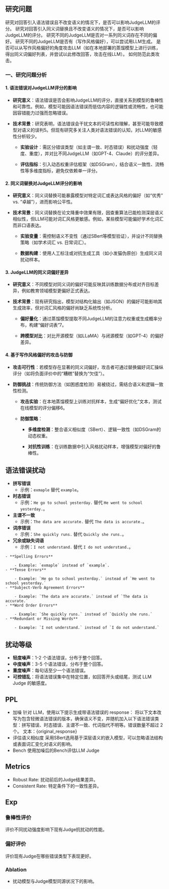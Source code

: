 ## 研究问题
研究对回答引入语法错误且不改变语义的情况下，是否可以影响JudgeLLM的评分。
研究对回答引入同义词替换且不改变语义的情况下，是否可以影响JudgeLLM的评分。
研究不同的JudgeLLM是否对一系列同义词存在不同的偏好。
研究不同的JudgeLLM是否有（写作风格偏好），可以尝试用LLM生成。
是否可以从写作风格偏好的角度攻击LLM（如在本地部署的蒸馏模型上进行训练，得出同义词偏好列表，并尝试以此修改回答，攻击在线LLM）。
如何防范此类攻击。

### 一、研究问题分析

#### **1. 语法错误对JudgeLLM评分的影响**

- **研究意义**：语法错误是否会影响JudgeLLM的评分，直接关系到模型的鲁棒性和可靠性。例如，模型可能因语法错误而低估内容的逻辑性或流畅性，也可能因容错能力过强而忽略错误。
    
- **技术背景**：研究表明，语法错误会干扰文本的可读性和理解，甚至可能导致模型对语义的误判5。但现有研究多关注人类对语法错误的认知，对LLM的敏感性分析较少。
    
    
    - **实验设计**：需区分错误类型（如主谓一致、时态错误）和扰动强度（轻度、重度），并对比不同JudgeLLM（如GPT-4、Claude）的评分差异。
        
    - **评估指标**：引入动态权重评估框架（如DSGram），结合语义一致性、流畅性等多维度指标，避免仅依赖单一评分。
        

#### **2. 同义词替换对JudgeLLM评分的影响**

- **研究意义**：同义词替换可能暴露模型对特定词汇或表达风格的偏好（如“优秀” vs. “卓越”），进而影响公平性。
    
- **技术背景**：同义词替换在论文降重中效果有限，因查重算法已能检测深层语义相似性，但LLM可能对词汇风格更敏感。例如，某些模型可能偏好学术化词汇而非口语表达。
    
    
    - **实验变量**：需控制语义不变性（通过SBert等模型验证），并设计不同替换策略（如学术词汇 vs. 日常词汇）。
        
    - **数据构建**：使用人工标注或对抗生成工具（如小发猫伪原创）生成同义词扰动样本。
        

#### **3. JudgeLLM的同义词偏好差异**

- **研究意义**：不同模型对同义词的偏好可能反映其训练数据分布或对齐目标差异，例如教育领域模型更偏好正式表达。
    
- **技术背景**：现有研究指出，模型对结构化输出（如JSON）的偏好可能影响其生成效率，但对词汇风格的偏好尚缺乏系统性分析。
    
    
    - **偏好量化**：通过蒸馏模型提取不同JudgeLLM的注意力权重或生成概率分布，构建“偏好词表”7。
        
    - **跨模型对比**：对比开源模型（如LLaMA）与闭源模型（如GPT-4）的偏好差异。
        

#### **4. 基于写作风格偏好的攻击与防御**

- **攻击可行性**：若模型存在显著的同义词偏好，攻击者可通过替换偏好词汇操纵评分（如将负面评价中的“糟糕”替换为“欠佳”）。
    
- **防御挑战**：传统防御方法（如困惑度检测）易被绕过，需结合语义和逻辑一致性检测。
    
    
    - **攻击实验**：在本地蒸馏模型上训练对抗样本，生成“偏好优化”文本，测试在线模型的评分偏移6。
        
    - **防御策略**：
        
        - **多维度检测**：整合语义相似度（SBert）、逻辑一致性（如DSGram的动态权重。
            
        - **对抗性训练**：在训练数据中引入风格扰动样本，增强模型对偏好的鲁棒性。


## 语法错误扰动
- **拼写错误**
    - 示例：`exmaple` 替代 `example`。
- **时态错误**
    - 示例：`He go to school yesterday.` 替代 `He went to school yesterday.`。
- **主谓不一致**
    - 示例：`The data are accurate.` 替代 `The data is accurate.`。
- **词序错误**
    - 示例：`She quickly runs.` 替代 `Quickly she runs.`。
- **冗余或缺失词语**
    - 示例：`I not understand.` 替代 `I do not understand.`。

```
- **Spelling Errors**
    
    - Example: `exmaple` instead of `example`.
- **Tense Errors**
    
    - Example: `He go to school yesterday.` instead of `He went to school yesterday.`
- **Subject-Verb Agreement Errors**
    
    - Example: `The data are accurate.` instead of `The data is accurate.`
- **Word Order Errors**
    
    - Example: `She quickly runs.` instead of `Quickly she runs.`
- **Redundant or Missing Words**
    
    - Example: `I not understand.` instead of `I do not understand.`
```

## 扰动等级
- **轻度噪声**：1-2 个语法错误，分布于整个回答。
- **中度噪声**：3-5 个语法错误，分布于整个回答。
- **重度噪声**：每句话至少一个语法错误。
- **可控错乱**：将语法错误集中在特定位置，如回答开头或结尾，测试 LLM Judge 的敏感度。


## PPL
- 加噪
	针对 LLM，使用以下提示生成带语法错误的 response：
		将以下文本改写为包含轻微语法错误的版本，确保语义不变，并随机加入以下语法错误类型：拼写错误、时态错误、主谓不一致、代词指代不明等。错误数量不超过 2 个。
		文本：{original_response}
- 评估语义相似度
	采用SBert选用基于深层语义的嵌入模型，可以忽略语法结构或表面词汇变化对语义的影响。
- Bench
	使用加噪后的Bench评估LLM Judge

## Metrics
- Robust Rate: 扰动前后的Judge结果差异。
- Consistent Rate: 特定条件下的一致性差异。

## Exp
### 鲁棒性评价
评价不同扰动强度影响下现有Judge抗扰动的性能。

### 偏好评价
评价现有Judge在哪些错误类型下表现更好。

### Ablation
- 扰动模型与Judge模型同源状况下的影响。


